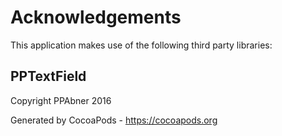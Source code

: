 # Acknowledgements
This application makes use of the following third party libraries:

## PPTextField

Copyright PPAbner 2016

Generated by CocoaPods - https://cocoapods.org
